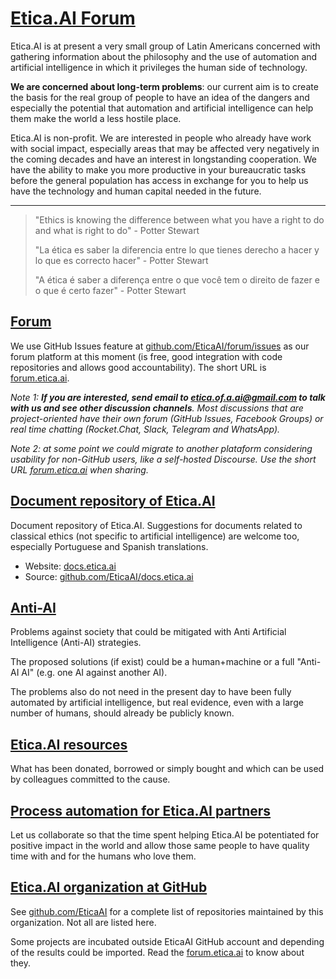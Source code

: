 # [Etica.AI Forum](https://github.com/EticaAI/forum/issues?q=is%3Aissue+is%3Aopen+sort%3Aupdated-desc)

Etica.AI is at present a very small group of Latin Americans concerned with
gathering information about the philosophy and the use of automation and
artificial intelligence in which it privileges the human side of technology.

**We are concerned about long-term problems**: our current aim is to create the
basis for the real group of people to have an idea of the dangers and
especially the potential that automation and artificial intelligence can
help them make the world a less hostile place.

Etica.AI is non-profit. We are interested in people who already have work
with social impact, especially areas that may be affected very
negatively in the coming decades and have an interest in longstanding
cooperation. We have the ability to make you more productive in your
bureaucratic tasks before the general population has access in exchange for
you to help us have the technology and human capital needed in the future.

---

> "Ethics is knowing the difference between what you have a right to do and what is right to do" - Potter Stewart
>
> "La ética es saber la diferencia entre lo que tienes derecho a hacer y lo que es correcto hacer" - Potter Stewart
>
> "A ética é saber a diferença entre o que você tem o direito de fazer e o que é certo fazer" - Potter Stewart

## [Forum](https://github.com/EticaAI/forum/issues?q=is%3Aissue+is%3Aopen+sort%3Aupdated-desc)

We use GitHub Issues feature at
[github.com/EticaAI/forum/issues](https://github.com/EticaAI/forum/issues)
as our forum platform at this moment (is free, good integration with code
repositories and allows good accountability). The short URL is [forum.etica.ai](http://forum.etica.ai).

_Note 1: **If you are interested, send email to etica.of.a.ai@gmail.com to
talk with us and see other discussion channels**. Most discussions that are
project-oriented have their own forum (GitHub Issues, Facebook Groups) or
real time chatting (Rocket.Chat, Slack, Telegram and WhatsApp)._

_Note 2: at some point we could migrate to another plataform considering
usability for non-GitHub users, like a self-hosted Discourse. Use the short
URL [forum.etica.ai](http://forum.etica.ai) when sharing._

## [Document repository of Etica.AI](https://docs.etica.ai)

Document repository of Etica.AI. Suggestions for documents related to classical
ethics (not specific to artificial intelligence) are welcome too, especially
Portuguese and Spanish translations.

- Website: [docs.etica.ai](https://docs.etica.ai)
- Source: [github.com/EticaAI/docs.etica.ai](https://github.com/EticaAI/docs.etica.ai)

## [Anti-AI](https://github.com/EticaAI/forum/projects/3)

Problems against society that could be mitigated with Anti Artificial Intelligence (Anti-AI) strategies.

The proposed solutions (if exist) could be a human+machine or a full "Anti-AI AI" (e.g. one AI against another AI).

The problems also do not need in the present day to have been fully automated by artificial intelligence, but real evidence, even with a large number of humans, should already be publicly known.

## [Etica.AI resources](https://github.com/EticaAI/forum/projects/2)

What has been donated, borrowed or simply bought and which can be used by colleagues committed to the cause.

## [Process automation for Etica.AI partners](https://github.com/EticaAI/forum/projects/1)

Let us collaborate so that the time spent helping Etica.AI be potentiated for positive impact in the world and allow those same people to have quality time with and for the humans who love them.

## [Etica.AI organization at GitHub](https://github.com/EticaAI)

See [github.com/EticaAI](https://github.com/EticaAI) for a complete list of
repositories maintained by this organization. Not all are listed here.

Some projects are incubated outside EticaAI GitHub account and depending of the
results could be imported. Read the [forum.etica.ai](http://forum.etica.ai) to
know about they.
